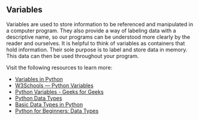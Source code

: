 ## Variables

Variables are used to store information to be referenced and manipulated in a computer program. They also provide a way of labeling data with a descriptive name, so our programs can be understood more clearly by the reader and ourselves. It is helpful to think of variables as containers that hold information. Their sole purpose is to label and store data in memory. This data can then be used throughout your program.

Visit the following resources to learn more:

- [Variables in Python](https://realpython.com/python-variables)
- [W3Schools — Python Variables](https://www.w3schools.com/python/python_variables.asp)
- [Python Variables - Geeks for Geeks](https://www.geeksforgeeks.org/python-variables/)
- [Python Data Types](https://www.w3schools.com/python/python_datatypes.asp)
- [Basic Data Types in Python](https://realpython.com/python-data-types/)
- [Python for Beginners: Data Types](https://thenewstack.io/python-for-beginners-data-types/)

